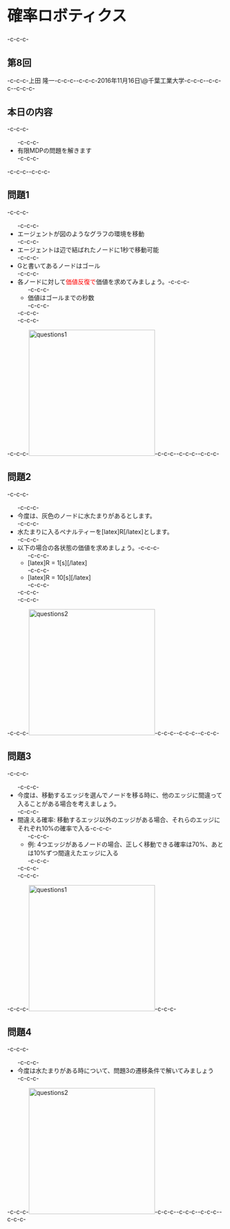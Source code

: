 <h1 style="font-size: 250%;">確率ロボティクス</h1>-c-c-c-<h2>第8回</h2>-c-c-c-上田 隆一-c-c-c--c-c-c-2016年11月16日\@千葉工業大学-c-c-c--c-c-c-<!--nextpage-->-c-c-c-<h2>本日の内容</h2>-c-c-c-<ul>-c-c-c- 	<li>有限MDPの問題を解きます</li>-c-c-c-</ul>-c-c-c-<!--nextpage-->-c-c-c-<h2>問題1</h2>-c-c-c-<ul>-c-c-c- 	<li>エージェントが図のようなグラフの環境を移動</li>-c-c-c- 	<li>エージェントは辺で結ばれたノードに1秒で移動可能</li>-c-c-c- 	<li>Gと書いてあるノードはゴール</li>-c-c-c- 	<li>各ノードに対して<span style="color: #ff0000;">価値反復で</span>価値を求めてみましょう。-c-c-c-<ul>-c-c-c- 	<li>価値はゴールまでの秒数</li>-c-c-c-</ul>-c-c-c-</li>-c-c-c-</ul>-c-c-c-<img class="alignright size-full wp-image-2247" src="https://lab.ueda.asia/wp-content/uploads/2016/11/questions1.png" alt="questions1" width="292" height="292" />-c-c-c--c-c-c-<!--nextpage-->-c-c-c-<h2>問題2</h2>-c-c-c-<ul>-c-c-c- 	<li>今度は、灰色のノードに水たまりがあるとします。</li>-c-c-c- 	<li>水たまりに入るペナルティーを[latex]R[/latex]とします。</li>-c-c-c- 	<li>以下の場合の各状態の価値を求めましょう。-c-c-c-<ul>-c-c-c- 	<li>[latex]R = 1[s][/latex]</li>-c-c-c- 	<li>[latex]R = 10[s][/latex]</li>-c-c-c-</ul>-c-c-c-</li>-c-c-c-</ul>-c-c-c-<a href="https://lab.ueda.asia/wp-content/uploads/2016/11/questions2.png"><img class="size-full wp-image-2251 alignright" src="https://lab.ueda.asia/wp-content/uploads/2016/11/questions2.png" alt="questions2" width="292" height="292" /></a>-c-c-c--c-c-c-<!--nextpage-->-c-c-c-<h2>問題3</h2>-c-c-c-<ul>-c-c-c- 	<li>今度は、移動するエッジを選んでノードを移る時に、他のエッジに間違って入ることがある場合を考えましょう。</li>-c-c-c- 	<li>間違える確率: 移動するエッジ以外のエッジがある場合、それらのエッジにそれぞれ10%の確率で入る-c-c-c-<ul>-c-c-c- 	<li>例: 4つエッジがあるノードの場合、正しく移動できる確率は70%、あとは10%ずつ間違えたエッジに入る</li>-c-c-c-</ul>-c-c-c-</li>-c-c-c-</ul>-c-c-c-<img class="alignright size-full wp-image-2247" src="https://lab.ueda.asia/wp-content/uploads/2016/11/questions1.png" alt="questions1" width="292" height="292" /><!--nextpage-->-c-c-c-<h2>問題4</h2>-c-c-c-<ul>-c-c-c- 	<li>今度は水たまりがある時について、問題3の遷移条件で解いてみましょう</li>-c-c-c-</ul>-c-c-c-<a href="https://lab.ueda.asia/wp-content/uploads/2016/11/questions2.png"><img class="size-full wp-image-2251 alignright" src="https://lab.ueda.asia/wp-content/uploads/2016/11/questions2.png" alt="questions2" width="292" height="292" /></a>-c-c-c--c-c-c-<!--nextpage-->-c-c-c--c-c-c-&nbsp;
